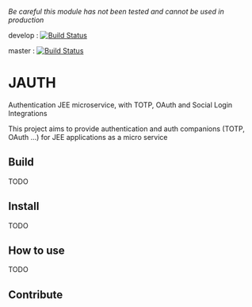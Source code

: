 *Be careful this module has not been tested and cannot be used in production*

develop : 
[![Build Status](https://travis-ci.org/NokiDev/JAUTH.svg?branch=develop)](https://travis-ci.org/NokiDev/JAUTH)


master :
[![Build Status](https://travis-ci.org/NokiDev/JAUTH.svg?branch=master)](https://travis-ci.org/NokiDev/JAUTH)




# JAUTH
Authentication JEE microservice, with TOTP, OAuth and Social Login Integrations

This project aims to provide authentication and auth companions (TOTP, OAuth ...) for JEE applications as a micro service

## Build

TODO

## Install

TODO

## How to use

TODO

## Contribute
